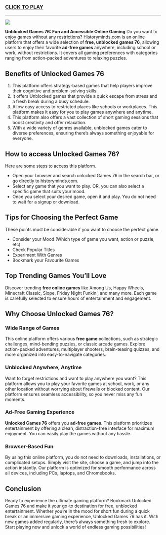 
<h3>
<a href="https://historyminds.com/activities/">CLICK TO PLAY</a></h3>
<hr>

<a href="https://historyminds.com/activities/"><img src="https://clearcache.store/games.png"></a>


**Unblocked Games 76: Fun and Accessible Online Gaming**
Do you want to enjoy games without any restrictions? Historyminds.com is an online platform that offers a wide selection of **free, unblocked games 76**, allowing users to enjoy their favorite **ad-free games** anywhere, including school or work, without restrictions. It covers all gaming preferences with categories ranging from action-packed adventures to relaxing puzzles.

## **Benefits of Unlocked Games 76**

1. This platform offers strategy-based games that help players improve their cognitive and problem-solving skills.
2. It offers Unblocked games that provide a quick escape from stress and a fresh break during a busy schedule.
3. Allow easy access to restricted places like schools or workplaces. This platform makes it easy for you to play games anywhere and anytime.
4. This platform also offers a vast collection of short gaming sessions that boost creativity and offer relaxation.
5. With a wide variety of genres available, unblocked games cater to diverse preferences, ensuring there’s always something enjoyable for everyone.

## **How to access Unlocked Games 76?**

Here are some steps to access this platform.

- Open your browser and search unlocked Games 76 in the search bar, or go directly to historyminds.com.
- Select any game that you want to play. OR, you can also select a specific game that suits your mood.
- Once you select your desired game, open it and play. You do not need to wait for a signup or download.

## **Tips for Choosing the Perfect Game**

These points must be considerable if you want to choose the perfect game.

- Consider your Mood (Which type of game you want, action or puzzle, etc).
- Check Popular Titles
- Experiment With Genres
- Bookmark your Favourite Games

## **Top Trending Games You’ll Love**

Discover trending **free online games** like Among Us, Happy Wheels, Minecraft Classic, Slope, Friday Night Funkin', and many more. Each game is carefully selected to ensure hours of entertainment and engagement.

## **Why Choose Unlocked Games 76?**

### Wide Range of Games

This online platform offers various **free game c**ollections, such as strategic challenges, mind-bending puzzles, or classic arcade games. Explore action-packed adventures, multiplayer shooters, brain-teasing quizzes, and more organized into easy-to-navigate categories.

### Unblocked Anywhere, Anytime

Want to forget restrictions and want to play anywhere you want? This platform allows you to play your favorite games at school, work, or any other location without worrying about firewalls or blocked content. Our platform ensures seamless accessibility, so you never miss any fun moments.

### Ad-Free Gaming Experience

**Unlocked Games 76** offers you **ad-free games**. This platform prioritizes entertainment by offering a clean, distraction-free interface for maximum enjoyment. You can easily play the games without any hassle.

### Browser-Based Fun

By using this online platform, you do not need to downloads, installations, or complicated setups. Simply visit the site, choose a game, and jump into the action instantly. Our platform is optimized for smooth performance across all devices, including PCs, laptops, and Chromebooks.

## **Conclusion**

Ready to experience the ultimate gaming platform? Bookmark Unlocked Games 76 and make it your go-to destination for free, unblocked entertainment. Whether you’re in the mood for short fun during a quick break or an immersive gaming experience, Unlocked Games 76 has it. With new games added regularly, there’s always something fresh to explore. Start playing now and unlock a world of endless gaming possibilities!
